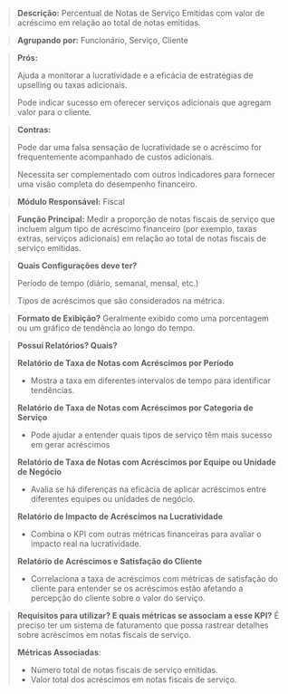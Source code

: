 > **Descrição:** Percentual de Notas de Serviço Emitidas com valor de acréscimo em relação ao total de notas emitidas.

> **Agrupando por:** Funcionário, Serviço, Cliente

> **Prós:**
> 
> 
> Ajuda a monitorar a lucratividade e a eficácia de estratégias de upselling ou taxas adicionais.
> 
> Pode indicar sucesso em oferecer serviços adicionais que agregam valor para o cliente.
> 

> **Contras:**
> 
> 
> Pode dar uma falsa sensação de lucratividade se o acréscimo for frequentemente acompanhado de custos adicionais.
> 
> Necessita ser complementado com outros indicadores para fornecer uma visão completa do desempenho financeiro.
> 

> **Módulo Responsável:**
Fiscal
> 

> **Função Principal:**
Medir a proporção de notas fiscais de serviço que incluem algum tipo de acréscimo financeiro (por exemplo, taxas extras, serviços adicionais) em relação ao total de notas fiscais de serviço emitidas.
> 

> **Quais Configurações deve ter?**
> 
> 
> Período de tempo (diário, semanal, mensal, etc.)
> 
> Tipos de acréscimos que são considerados na métrica.
> 

> **Formato de Exibição?**
Geralmente exibido como uma porcentagem ou um gráfico de tendência ao longo do tempo.
> 

> **Possuí Relatórios? Quais?**
> 
> 
> **Relatório de Taxa de Notas com Acréscimos por Período**
> 
> - Mostra a taxa em diferentes intervalos de tempo para identificar tendências.
> 
> **Relatório de Taxa de Notas com Acréscimos por Categoria de Serviço**
> 
> - Pode ajudar a entender quais tipos de serviço têm mais sucesso em gerar acréscimos
> 
> **Relatório de Taxa de Notas com Acréscimos por Equipe ou Unidade de Negócio**
> 
> - Avalia se há diferenças na eficácia de aplicar acréscimos entre diferentes equipes ou unidades de negócio.
> 
> **Relatório de Impacto de Acréscimos na Lucratividade**
> 
> - Combina o KPI com outras métricas financeiras para avaliar o impacto real na lucratividade.
> 
> **Relatório de Acréscimos e Satisfação do Cliente**
> 
> - Correlaciona a taxa de acréscimos com métricas de satisfação do cliente para entender se os acréscimos estão afetando a percepção do cliente sobre o valor do serviço.

> **Requisitos para utilizar? E quais métricas se associam a esse KPI?**
É preciso ter um sistema de faturamento que possa rastrear detalhes sobre acréscimos em notas fiscais de serviço.
> 
> 
> **Métricas Associadas**:
> 
> - Número total de notas fiscais de serviço emitidas.
> - Valor total dos acréscimos em notas fiscais de serviço.
